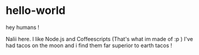 # hello-world


hey humans !

Nalii here. I like Node.js and Coffeescripts (That's what im made of :p )
I've had tacos on the moon and i find them far superior to earth tacos !
